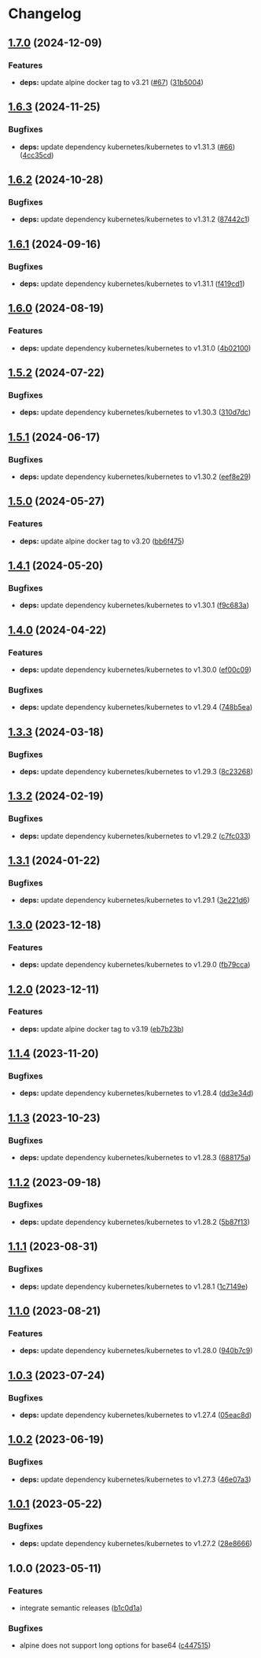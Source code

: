 # Changelog

## [1.7.0](https://github.com/actionhippie/kubectl/compare/v1.6.3...v1.7.0) (2024-12-09)


### Features

* **deps:** update alpine docker tag to v3.21 ([#67](https://github.com/actionhippie/kubectl/issues/67)) ([31b5004](https://github.com/actionhippie/kubectl/commit/31b50041d7b22b01d5ae9c1d21ee3e5c7aad9b3f))

## [1.6.3](https://github.com/actionhippie/kubectl/compare/v1.6.2...v1.6.3) (2024-11-25)


### Bugfixes

* **deps:** update dependency kubernetes/kubernetes to v1.31.3 ([#66](https://github.com/actionhippie/kubectl/issues/66)) ([4cc35cd](https://github.com/actionhippie/kubectl/commit/4cc35cdc4829b68c7c52b7ae6cb5b510ef5f51ef))

## [1.6.2](https://github.com/actionhippie/kubectl/compare/v1.6.1...v1.6.2) (2024-10-28)


### Bugfixes

* **deps:** update dependency kubernetes/kubernetes to v1.31.2 ([87442c1](https://github.com/actionhippie/kubectl/commit/87442c11f305ca549c3c7ca5617cc607f6622926))

## [1.6.1](https://github.com/actionhippie/kubectl/compare/v1.6.0...v1.6.1) (2024-09-16)


### Bugfixes

* **deps:** update dependency kubernetes/kubernetes to v1.31.1 ([f419cd1](https://github.com/actionhippie/kubectl/commit/f419cd10f6ae9d0b2ce8962c9aa0d1ff9ab6faa1))

## [1.6.0](https://github.com/actionhippie/kubectl/compare/v1.5.2...v1.6.0) (2024-08-19)


### Features

* **deps:** update dependency kubernetes/kubernetes to v1.31.0 ([4b02100](https://github.com/actionhippie/kubectl/commit/4b021000a47280fd627349cbbd128251eb1d6d46))

## [1.5.2](https://github.com/actionhippie/kubectl/compare/v1.5.1...v1.5.2) (2024-07-22)


### Bugfixes

* **deps:** update dependency kubernetes/kubernetes to v1.30.3 ([310d7dc](https://github.com/actionhippie/kubectl/commit/310d7dc92f0bdbfbd335e5c634eb9c6d759cac5e))

## [1.5.1](https://github.com/actionhippie/kubectl/compare/v1.5.0...v1.5.1) (2024-06-17)


### Bugfixes

* **deps:** update dependency kubernetes/kubernetes to v1.30.2 ([eef8e29](https://github.com/actionhippie/kubectl/commit/eef8e295dfb4539c83c63f42c51f1418cdf1699a))

## [1.5.0](https://github.com/actionhippie/kubectl/compare/v1.4.1...v1.5.0) (2024-05-27)


### Features

* **deps:** update alpine docker tag to v3.20 ([bb6f475](https://github.com/actionhippie/kubectl/commit/bb6f4758aaf7a50dfcd5042273de2ac0bafdf16e))

## [1.4.1](https://github.com/actionhippie/kubectl/compare/v1.4.0...v1.4.1) (2024-05-20)


### Bugfixes

* **deps:** update dependency kubernetes/kubernetes to v1.30.1 ([f9c683a](https://github.com/actionhippie/kubectl/commit/f9c683acf155165c4b20be732ab4c854cda1d514))

## [1.4.0](https://github.com/actionhippie/kubectl/compare/v1.3.3...v1.4.0) (2024-04-22)


### Features

* **deps:** update dependency kubernetes/kubernetes to v1.30.0 ([ef00c09](https://github.com/actionhippie/kubectl/commit/ef00c0987c9437401bf943409fecb3b9d0a9e850))


### Bugfixes

* **deps:** update dependency kubernetes/kubernetes to v1.29.4 ([748b5ea](https://github.com/actionhippie/kubectl/commit/748b5eaf57b75b935589f92a71f69fbed0366e02))

## [1.3.3](https://github.com/actionhippie/kubectl/compare/v1.3.2...v1.3.3) (2024-03-18)


### Bugfixes

* **deps:** update dependency kubernetes/kubernetes to v1.29.3 ([8c23268](https://github.com/actionhippie/kubectl/commit/8c23268fc7d01c2f4f51f9d45ab3c461b08ce53d))

## [1.3.2](https://github.com/actionhippie/kubectl/compare/v1.3.1...v1.3.2) (2024-02-19)


### Bugfixes

* **deps:** update dependency kubernetes/kubernetes to v1.29.2 ([c7fc033](https://github.com/actionhippie/kubectl/commit/c7fc0331aaa6ca4eaefe2dc783513b7f39591bee))

## [1.3.1](https://github.com/actionhippie/kubectl/compare/v1.3.0...v1.3.1) (2024-01-22)


### Bugfixes

* **deps:** update dependency kubernetes/kubernetes to v1.29.1 ([3e221d6](https://github.com/actionhippie/kubectl/commit/3e221d6427e366db921b33640fdd3841df33a285))

## [1.3.0](https://github.com/actionhippie/kubectl/compare/v1.2.0...v1.3.0) (2023-12-18)


### Features

* **deps:** update dependency kubernetes/kubernetes to v1.29.0 ([fb79cca](https://github.com/actionhippie/kubectl/commit/fb79ccaadaad0189d931b1ce4c970b43f9fdc5ce))

## [1.2.0](https://github.com/actionhippie/kubectl/compare/v1.1.4...v1.2.0) (2023-12-11)


### Features

* **deps:** update alpine docker tag to v3.19 ([eb7b23b](https://github.com/actionhippie/kubectl/commit/eb7b23bcc39540608cc932c1fbc46358870c660d))

## [1.1.4](https://github.com/actionhippie/kubectl/compare/v1.1.3...v1.1.4) (2023-11-20)


### Bugfixes

* **deps:** update dependency kubernetes/kubernetes to v1.28.4 ([dd3e34d](https://github.com/actionhippie/kubectl/commit/dd3e34db4fe9c2a39304101c925b172f38da2211))

## [1.1.3](https://github.com/actionhippie/kubectl/compare/v1.1.2...v1.1.3) (2023-10-23)


### Bugfixes

* **deps:** update dependency kubernetes/kubernetes to v1.28.3 ([688175a](https://github.com/actionhippie/kubectl/commit/688175a86a76e3d4dd4b3658e81059d82ee3e46c))

## [1.1.2](https://github.com/actionhippie/kubectl/compare/v1.1.1...v1.1.2) (2023-09-18)


### Bugfixes

* **deps:** update dependency kubernetes/kubernetes to v1.28.2 ([5b87f13](https://github.com/actionhippie/kubectl/commit/5b87f13ea0451f906b042334a251ab61a34d65fc))

## [1.1.1](https://github.com/actionhippie/kubectl/compare/v1.1.0...v1.1.1) (2023-08-31)


### Bugfixes

* **deps:** update dependency kubernetes/kubernetes to v1.28.1 ([1c7149e](https://github.com/actionhippie/kubectl/commit/1c7149e16dba191e086c930451b32c8a3557f432))

## [1.1.0](https://github.com/actionhippie/kubectl/compare/v1.0.3...v1.1.0) (2023-08-21)


### Features

* **deps:** update dependency kubernetes/kubernetes to v1.28.0 ([940b7c9](https://github.com/actionhippie/kubectl/commit/940b7c9a868ce006ed50a9eaa476cde70a06ee8a))

## [1.0.3](https://github.com/actionhippie/kubectl/compare/v1.0.2...v1.0.3) (2023-07-24)


### Bugfixes

* **deps:** update dependency kubernetes/kubernetes to v1.27.4 ([05eac8d](https://github.com/actionhippie/kubectl/commit/05eac8dfed3a3400408edfa549247c8789dd0b8c))

## [1.0.2](https://github.com/actionhippie/kubectl/compare/v1.0.1...v1.0.2) (2023-06-19)


### Bugfixes

* **deps:** update dependency kubernetes/kubernetes to v1.27.3 ([46e07a3](https://github.com/actionhippie/kubectl/commit/46e07a338ed8512a913acbfddbfb21c9164d2598))

## [1.0.1](https://github.com/actionhippie/kubectl/compare/v1.0.0...v1.0.1) (2023-05-22)


### Bugfixes

* **deps:** update dependency kubernetes/kubernetes to v1.27.2 ([28e8666](https://github.com/actionhippie/kubectl/commit/28e8666bbb1b2627e9690712851e02b04e9997fc))

## 1.0.0 (2023-05-11)


### Features

* integrate semantic releases ([b1c0d1a](https://github.com/actionhippie/kubectl/commit/b1c0d1a79969929f23f39ad4298af1c8b2790cbd))


### Bugfixes

* alpine does not support long options for base64 ([c447515](https://github.com/actionhippie/kubectl/commit/c4475153e132687a79c94df5d49566270ecef336))
